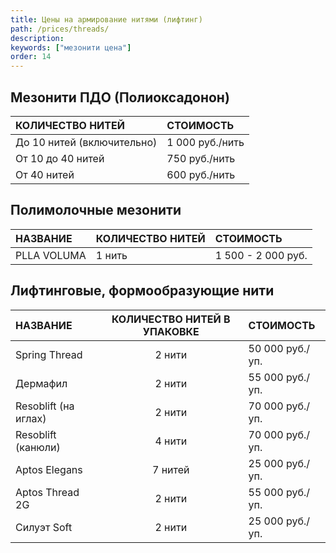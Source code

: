 ```yaml
---
title: Цены на армирование нитями (лифтинг)
path: /prices/threads/
description:
keywords: ["мезонити цена"]
order: 14
---
```


## Мезонити ПДО (Полиоксадонон)

| КОЛИЧЕСТВО НИТЕЙ           | СТОИМОСТЬ       |
|:---------------------------|:----------------|
| До 10 нитей (включительно) | 1 000 руб./нить |
| От 10 до 40 нитей          | 750 руб./нить   |
| От 40 нитей                | 600 руб./нить   |


## Полимолочные мезонити

| НАЗВАНИЕ    | КОЛИЧЕСТВО НИТЕЙ | СТОИМОСТЬ          |
|:------------|:-----------------|:-------------------|
| PLLA VOLUMA | 1 нить           | 1 500 - 2 000 руб. |


## Лифтинговые, формообразующие нити

| НАЗВАНИЕ             | КОЛИЧЕСТВО НИТЕЙ В УПАКОВКЕ | СТОИМОСТЬ       |
|:---------------------|:---------------------------:|:----------------|
| Spring Thread        |           2 нити            | 50 000 руб./уп. |
| Дермафил             |           2 нити            | 55 000 руб./уп. |
| Resoblift (на иглах) |           2 нити            | 70 000 руб./уп. |
| Resoblift (канюли)   |           4 нити            | 70 000 руб./уп. |
| Aptos Elegans        |           7 нитей           | 25 000 руб./уп. |
| Aptos Thread 2G      |           2 нити            | 55 000 руб./уп. |
| Силуэт Soft          |           2 нити            | 25 000 руб./уп. |
